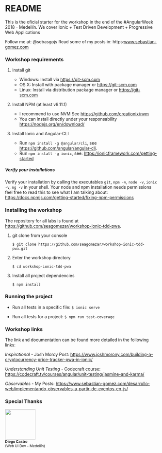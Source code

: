 # README

This is the oficial starter for the workshop in the end of the #AngularWeek 2018 - Medellín.
We cover Ionic + Test Driven Development + Progressive Web Applications

Follow me at: @sebasgojs
Read some of my posts in: https:www.sebastian-gomez.com

### Workshop requirements

  1. Install git
     - Windows: Install via https://git-scm.com
     - OS X: Install with package manager or https://git-scm.com
     - Linux: Install via distribution package manager or https://git-scm.com

  2. Install NPM (at least v9.11.1)
     - I recommend to use NVM See https://github.com/creationix/nvm
     - You can install directly under your responsability https://nodejs.org/en/download/

  3. Install Ionic and Angular-CLI
     - Run `npm install -g @angular/cli`, see https://github.com/angular/angular-cli.
     - Run `npm install -g ionic`, see: https://ionicframework.com/getting-started

 

##### Verify your installations

Verify your installation by calling the executables `git`, `npm -v`, `node -v`, `ionic -v`, `ng -v`  in your shell. Your node and npm installation needs permissions feel free to read this to see what I am talking about: https://docs.npmjs.com/getting-started/fixing-npm-permissions

### Installing the workshop

The repository for all labs is found at https://github.com/seagomezar/workshop-ionic-tdd-pwa.

  1. git clone from your console

        ```$ git clone https://github.com/seagomezar/workshop-ionic-tdd-pwa.git```

  2. Enter the workshop directory

        ```$ cd workshop-ionic-tdd-pwa```

  3. Install all project dependencies

        ```$ npm install```


### Running the project

 * Run all tests in a specific file: `$ ionic serve`

 * Run all tests for a project: `$ npm run test-coverage`


### Workshop links

The link and documentation can be found more detailed in the following links:

*Inspirational* - Josh Moroy Post: https://www.joshmorony.com/building-a-cryptocurrency-price-tracker-pwa-in-ionic/ 

*Understanding Unit Testing* - Codecraft course: https://codecraft.tv/courses/angular/unit-testing/jasmine-and-karma/

*Observables* - My Posts: https://www.sebastian-gomez.com/desarrollo-web/implementando-observables-a-partir-de-eventos-en-js/

### Special Thanks

<img src="https://github.corp.globant.com/avatars/u/286?s=96" width="100px;"/><br /><sub><b>Diego Castro</b></sub><br /><sub>(Web UI Dev - Medellín)</sub><br /> <br />